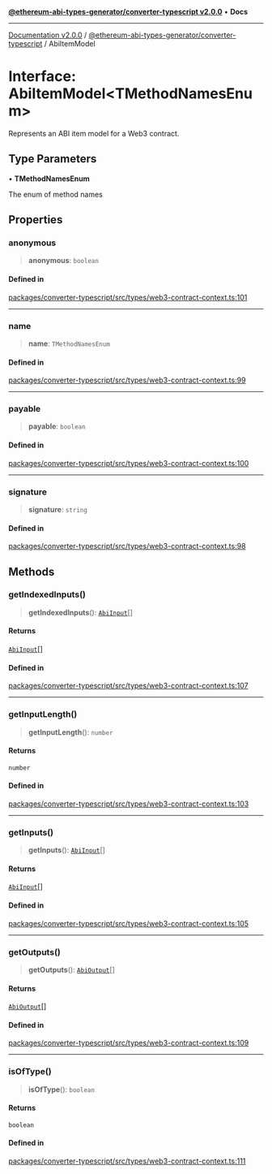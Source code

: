 [**@ethereum-abi-types-generator/converter-typescript v2.0.0**](../README.md) • **Docs**

***

[Documentation v2.0.0](../../../packages.md) / [@ethereum-abi-types-generator/converter-typescript](../README.md) / AbiItemModel

# Interface: AbiItemModel\<TMethodNamesEnum\>

Represents an ABI item model for a Web3 contract.

## Type Parameters

• **TMethodNamesEnum**

The enum of method names

## Properties

### anonymous

> **anonymous**: `boolean`

#### Defined in

[packages/converter-typescript/src/types/web3-contract-context.ts:101](https://github.com/niZmosis/ethereum-abi-types-generator/blob/b8e282ea584f52118722e9d563db502ef3e0aa75/packages/converter-typescript/src/types/web3-contract-context.ts#L101)

***

### name

> **name**: `TMethodNamesEnum`

#### Defined in

[packages/converter-typescript/src/types/web3-contract-context.ts:99](https://github.com/niZmosis/ethereum-abi-types-generator/blob/b8e282ea584f52118722e9d563db502ef3e0aa75/packages/converter-typescript/src/types/web3-contract-context.ts#L99)

***

### payable

> **payable**: `boolean`

#### Defined in

[packages/converter-typescript/src/types/web3-contract-context.ts:100](https://github.com/niZmosis/ethereum-abi-types-generator/blob/b8e282ea584f52118722e9d563db502ef3e0aa75/packages/converter-typescript/src/types/web3-contract-context.ts#L100)

***

### signature

> **signature**: `string`

#### Defined in

[packages/converter-typescript/src/types/web3-contract-context.ts:98](https://github.com/niZmosis/ethereum-abi-types-generator/blob/b8e282ea584f52118722e9d563db502ef3e0aa75/packages/converter-typescript/src/types/web3-contract-context.ts#L98)

## Methods

### getIndexedInputs()

> **getIndexedInputs**(): [`AbiInput`](../../types/type-aliases/AbiInput.md)[]

#### Returns

[`AbiInput`](../../types/type-aliases/AbiInput.md)[]

#### Defined in

[packages/converter-typescript/src/types/web3-contract-context.ts:107](https://github.com/niZmosis/ethereum-abi-types-generator/blob/b8e282ea584f52118722e9d563db502ef3e0aa75/packages/converter-typescript/src/types/web3-contract-context.ts#L107)

***

### getInputLength()

> **getInputLength**(): `number`

#### Returns

`number`

#### Defined in

[packages/converter-typescript/src/types/web3-contract-context.ts:103](https://github.com/niZmosis/ethereum-abi-types-generator/blob/b8e282ea584f52118722e9d563db502ef3e0aa75/packages/converter-typescript/src/types/web3-contract-context.ts#L103)

***

### getInputs()

> **getInputs**(): [`AbiInput`](../../types/type-aliases/AbiInput.md)[]

#### Returns

[`AbiInput`](../../types/type-aliases/AbiInput.md)[]

#### Defined in

[packages/converter-typescript/src/types/web3-contract-context.ts:105](https://github.com/niZmosis/ethereum-abi-types-generator/blob/b8e282ea584f52118722e9d563db502ef3e0aa75/packages/converter-typescript/src/types/web3-contract-context.ts#L105)

***

### getOutputs()

> **getOutputs**(): [`AbiOutput`](../../types/type-aliases/AbiOutput.md)[]

#### Returns

[`AbiOutput`](../../types/type-aliases/AbiOutput.md)[]

#### Defined in

[packages/converter-typescript/src/types/web3-contract-context.ts:109](https://github.com/niZmosis/ethereum-abi-types-generator/blob/b8e282ea584f52118722e9d563db502ef3e0aa75/packages/converter-typescript/src/types/web3-contract-context.ts#L109)

***

### isOfType()

> **isOfType**(): `boolean`

#### Returns

`boolean`

#### Defined in

[packages/converter-typescript/src/types/web3-contract-context.ts:111](https://github.com/niZmosis/ethereum-abi-types-generator/blob/b8e282ea584f52118722e9d563db502ef3e0aa75/packages/converter-typescript/src/types/web3-contract-context.ts#L111)
